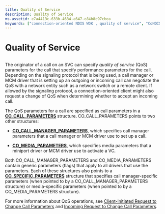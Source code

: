 ```yaml
---
title: Quality of Service
description: Quality of Service
ms.assetid: e7a4413c-633b-4634-a647-c84b8c97cbea
keywords: ["connection-oriented NDIS WDK , quality of service", "CoNDIS WDK networking , quality of service", "quality of service WDK CoNDIS", "QoS WDK CoNDIS"]
---
```


# Quality of Service


## <a href="" id="ddk-quality-of-service-ng"></a>


The originator of a call on an SVC can specify *quality of service* (QoS) parameters for the call that specify performance parameters for the call. Depending on the signaling protocol that is being used, a call manager or MCM driver that is setting up an outgoing or incoming call can negotiate the QoS with a network entity such as a network switch or a remote client. If allowed by the signaling protocol, a connection-oriented client might also request a change of QoS when determining whether to accept an incoming call.

The QoS parameters for a call are specified as call parameters in a [**CO\_CALL\_PARAMETERS**](https://msdn.microsoft.com/library/windows/hardware/ff545384) structure. CO\_CALL\_PARAMETERS points to two other structures:

-   [**CO\_CALL\_MANAGER\_PARAMETERS**](https://msdn.microsoft.com/library/windows/hardware/ff545381), which specifies call manager parameters that a call manager or MCM driver use to set up a call.

-   [**CO\_MEDIA\_PARAMETERS**](https://msdn.microsoft.com/library/windows/hardware/ff545388), which specifies media parameters that a miniport driver or MCM driver use to activate a VC.

Both CO\_CALL\_MANAGER\_PARAMETERS and CO\_MEDIA\_PARAMETERS contain generic parameters (flags) that apply to all drivers that use the parameters. Each of these structures also points to a [**CO\_SPECIFIC\_PARAMETERS**](https://msdn.microsoft.com/library/windows/hardware/ff545396) structure that specifies call manager-specific parameters (when pointed to by a CO\_CALL\_MANAGER\_PARAMETERS structure) or media-specific parameters (when pointed to by a CO\_MEDIA\_PARAMETERS structure).

For more information about QoS operations, see [Client-Initiated Request to Change Call Parameters](client-initiated-request-to-change-call-parameters.md) and [Incoming Request to Change Call Parameters](incoming-request-to-change-call-parameters.md).

 

 






